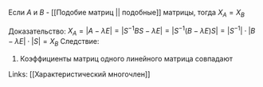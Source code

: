 Если $A$ и $B$ - [[Подобие матриц || подобные]] матрицы, тогда $X_A = X_B$ 

Доказательство: $X_A = |A - \lambda E| = |S^{-1}BS - \lambda E| = |S^{-1}(B - \lambda E) S| = |S^{-1}| \cdot |B - \lambda E| \cdot |S| = X_B$ 
Следствие:
1) Коэффициенты матриц одного линейного матрица совпадают

Links:
[[Характеристический многочлен]]